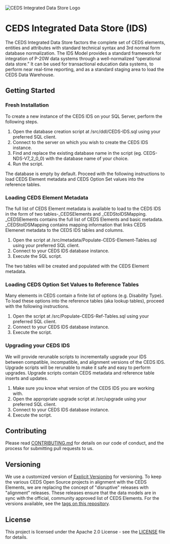 ![CEDS Integrated Data Store Logo](/res/CEDS-IDS-Logo-Full-Medium.png "CEDS Integrated Data Store")

# CEDS Integrated Data Store (IDS)
The CEDS Integrated Data Store factors the complete set of CEDS elements, entities and attributes with standard technical syntax and 3rd normal form database normalization. The IDS Model provides a standard framework for integration of P-20W data systems through a well-normalized “operational data store.” It can be used for transactional education data systems, to perform near real-time reporting, and as a standard staging area to load the CEDS Data Warehouse. 

## Getting Started

### Fresh Installation

To create a new instance of the CEDS IDS on your SQL Server, perform the following steps.

1. Open the database creation script at /src/ddl/CEDS-IDS.sql using your preferred SQL client. 
2. Connect to the server on which you wish to create the CEDS IDS instance.
3. Find and replace the existing database name in the script (eg. CEDS-NDS-V7_2_0_0) with the database name of your choice.
4. Run the script. 

The database is empty by default. Proceed with the following instructions to load CEDS Element metadata and CEDS Option Set values into the reference tables.

### Loading CEDS Element Metadata

The full list of CEDS Element metadata is available to load to the CEDS IDS in the form of two tables-\_CEDSElements and \_CEDStoIDSMapping.  \_CEDSElements contains the full list of CEDS Elements and basic metadata.  \_CEDStoIDSMapping contains mapping information that links CEDS Elemenet metadata to the CEDS IDS tables and columns.  

1. Open the script at /src/metadata/Populate-CEDS-Element-Tables.sql using your preferred SQL client.
2. Connect to your CEDS IDS database instance. 
3. Execute the SQL script.  

The two tables will be created and populated with the CEDS Element metadata.  

### Loading CEDS Option Set Values to Reference Tables

Many elements in CEDS contain a finite list of options (e.g. Disability Type).  To load these options into the reference tables (aka lookup tables), proceed with the following instructions. 

1. Open the script at /src/Populate-CEDS-Ref-Tables.sql using your preferred SQL client.
2. Connect to your CEDS IDS database instance.
3. Execute the script.

### Upgrading your CEDS IDS

We will provide rerunable scripts to incrementally upgrade your IDS between compatible, incompatible, and alignment versions of the CEDS IDS.  Upgrade scripts will be rerunable to make it safe and easy to perform upgrades.  Upgrade scripts contain CEDS metadata and reference table inserts and updates.

1. Make sure you know what version of the CEDS IDS you are working with.  
2. Open the appropriate upgrade script at /src/upgrade using your preferred SQL client.
3. Connect to your CEDS IDS database instance.
4. Execute the script. 

## Contributing

Please read [CONTRIBUTING.md](CONTRIBUTING.md) for details on our code of conduct, and the process for submitting pull requests to us.

## Versioning

We use a customized version of [Explicit Versioning](https://github.com/exadra37-versioning/explicit-versioning) for versioning.  To keep the various CEDS Open Source projects in alignment with the CEDS Elements, we are replacing the concept of "disruptive" releases with "alignment" releases.  These releases ensure that the data models are in sync with the official, community approved list of CEDS Elements.  For the versions available, see the [tags on this repository](https://github.com/CEDStandards/CEDS-IDS/tags). 

## License

This project is licensed under the Apache 2.0 License - see the [LICENSE](LICENSE) file for details.
